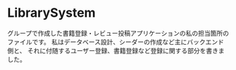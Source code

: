 # LibrarySystem
グループで作成した書籍登録・レビュー投稿アプリケーションの私の担当箇所のファイルです。
私はデータベース設計、シーダーの作成など主にバックエンド側と、
それに付随するユーザー登録、書籍登録など登録に関する部分を書きました。
